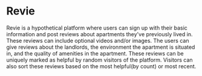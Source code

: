 # Revie

Revie is a hypothetical platform where users can sign up with their basic information and post reviews about apartments they've previously lived in. These reviews can include optional videos and/or images. The users can give reviews about the landlords, the environment the apartment is situated in, and the quality of amenities in the apartment. These reviews can be uniquely marked as helpful by random visitors of the platform. Visitors can also sort these reviews based on the most helpful(by count) or most recent.
